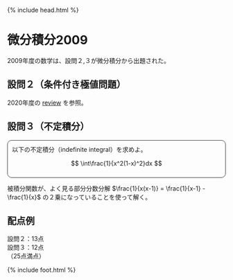 {% include head.html %}

# 微分積分2009
2009年度の数学は、設問２,３が微分積分から出題された。

## 設問２（条件付き極値問題）
2020年度の [review](review2020.md) を参照。

## 設問３（不定積分）
<div style="padding: 10px; margin-bottom: 10px; border: 1px solid #333333; border-radius: 10px;">
以下の不定積分（indefinite integral）を求めよ。

$$
\int\frac{1}{x^2(1-x)^2}dx
$$

</div>

被積分関数が、よく見る部分分数分解 $\frac{1}{x(x-1)} = \frac{1}{x-1} - \frac{1}{x}$ の２乗になっていることを使って解く。

## 配点例
設問２：13点  
設問３：12点  
（25点満点）

{% include foot.html %}